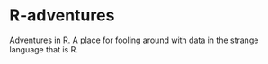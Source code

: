 R-adventures
============

Adventures in R. A place for fooling around with data in the strange language that is R.

